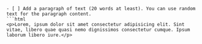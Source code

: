 ````
- [ ] Add a paragraph of text (20 words at least). You can use random text for the paragraph content.
```html
<p>Lorem, ipsum dolor sit amet consectetur adipisicing elit. Sint vitae, libero quae quasi nemo dignissimos consectetur cumque. Ipsum laborum libero iure.</p>
````
